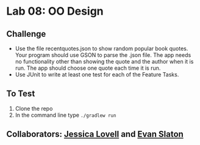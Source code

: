 # Lab 08: OO Design

## Challenge
* Use the file recentquotes.json to show random popular book quotes. Your program should use GSON to parse the .json file. The app needs no functionality other than showing the quote and the author when it is run. The app should choose one quote each time it is run.
* Use JUnit to write at least one test for each of the Feature Tasks.

## To Test
1. Clone the repo
2. In the command line type `./gradlew run`

## Collaborators: [Jessica Lovell](https://www.linkedin.com/in/lovelljessica/) and [Evan Slaton](https://www.linkedin.com/in/evanslaton/)






